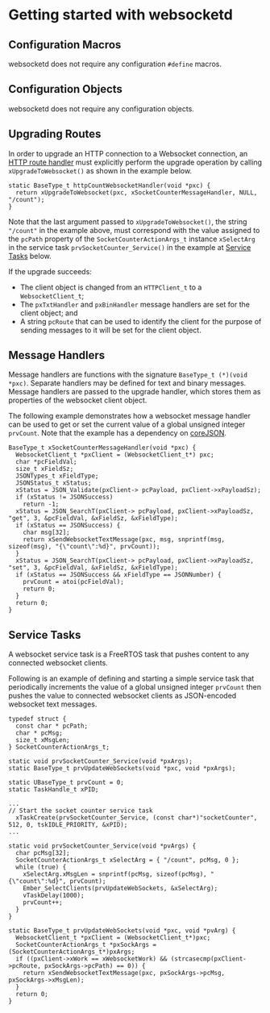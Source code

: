 # Getting started with websocketd

## Configuration Macros

websocketd does not require any configuration `#define` macros.

## Configuration Objects

websocketd does not require any configuration objects.

## Upgrading Routes

In order to upgrade an HTTP connection to a Websocket connection, an [HTTP route handler](./HTTPD_getting_started.md#example-websocket-upgrade-request-handler-function) must explicitly perform the upgrade operation by calling `xUpgradeToWebsocket()` as shown in the example below.

```
static BaseType_t httpCountWebsocketHandler(void *pxc) {
  return xUpgradeToWebsocket(pxc, xSocketCounterMessageHandler, NULL, "/count");
}
```

Note that the last argument passed to `xUpgradeToWebsocket()`, the string `"/count"` in the example above, must correspond with the value assigned to the `pcPath` property of the `SocketCounterActionArgs_t` instance `xSelectArg` in the service task `prvSocketCounter_Service()` in the example at [Service Tasks](#service-tasks) below.

If the upgrade succeeds:

* The client object is changed from an `HTTPClient_t` to a `WebsocketClient_t`;
* The `pxTxtHandler` and `pxBinHandler` message handlers are set for the client object; and
* A string `pcRoute` that can be used to identify the client for the purpose of sending messages to it will be set for the client object.

## Message Handlers

Message handlers are functions with the signature `BaseType_t (*)(void *pxc)`. Separate handlers may be defined for text and binary messages.  Message handlers are passed to the upgrade handler, which stores them as properties of the websocket client object.

The following example demonstrates how a websocket message handler can be used to get or set the current value of a global unsigned integer `prvCount`. Note that the example has a dependency on [coreJSON](https://github.com/FreeRTOS/coreJSON/tree/main).

```
BaseType_t xSocketCounterMessageHandler(void *pxc) {
  WebsocketClient_t *pxClient = (WebsocketClient_t*) pxc;
  char *pcFieldVal;
  size_t xFieldSz;
  JSONTypes_t xFieldType;
  JSONStatus_t xStatus;
  xStatus = JSON_Validate(pxClient-> pcPayload, pxClient->xPayloadSz);
  if (xStatus != JSONSuccess)
    return -1;
  xStatus = JSON_SearchT(pxClient-> pcPayload, pxClient->xPayloadSz, "get", 3, &pcFieldVal, &xFieldSz, &xFieldType);
  if (xStatus == JSONSuccess) {
    char msg[32];
    return xSendWebsocketTextMessage(pxc, msg, snprintf(msg, sizeof(msg), "{\"count\":%d}", prvCount));
  }
  xStatus = JSON_SearchT(pxClient-> pcPayload, pxClient->xPayloadSz, "set", 3, &pcFieldVal, &xFieldSz, &xFieldType);
  if (xStatus == JSONSuccess && xFieldType == JSONNumber) {
    prvCount = atoi(pcFieldVal);
    return 0;
  }
  return 0;
}
```
## Service Tasks

A websocket service task is a FreeRTOS task that pushes content to any connected websocket clients.

Following is an example of defining and starting a simple service task that periodically increments the value of a global unsigned integer `prvCount` then pushes the value to connected websocket clients as JSON-encoded websocket text messages.

```
typedef struct {
  const char * pcPath;
  char * pcMsg;
  size_t xMsgLen;
} SocketCounterActionArgs_t;

static void prvSocketCounter_Service(void *pxArgs);
static BaseType_t prvUpdateWebSockets(void *pxc, void *pxArgs);

static UBaseType_t prvCount = 0;
static TaskHandle_t xPID;

...
// Start the socket counter service task
  xTaskCreate(prvSocketCounter_Service, (const char*)"socketCounter", 512, 0, tskIDLE_PRIORITY, &xPID);
...

static void prvSocketCounter_Service(void *pvArgs) {
  char pcMsg[32];
  SocketCounterActionArgs_t xSelectArg = { "/count", pcMsg, 0 };
  while (true) {
    xSelectArg.xMsgLen = snprintf(pcMsg, sizeof(pcMsg), "{\"count\":%d}", prvCount);
    Ember_SelectClients(prvUpdateWebSockets, &xSelectArg);
    vTaskDelay(1000);
    prvCount++;
  }
}

static BaseType_t prvUpdateWebSockets(void *pxc, void *pvArg) {
  WebsocketClient_t *pxClient = (WebsocketClient_t*)pxc;
  SocketCounterActionArgs_t *pxSockArgs = (SocketCounterActionArgs_t*)pxArgs;
  if ((pxClient->xWork == xWebsocketWork) && (strcasecmp(pxClient->pcRoute, pxSockArgs->pcPath) == 0)) {
    return xSendWebsocketTextMessage(pxc, pxSockArgs->pcMsg, pxSockArgs->xMsgLen);
  }
  return 0;
}
```
